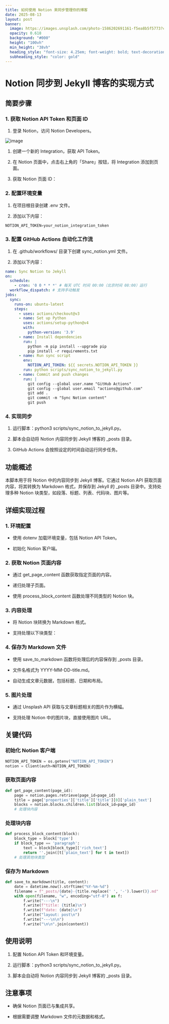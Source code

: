 ```yaml
---
title: 如何使用 Notion 来同步管理你的博客
date: 2025-08-13
layout: post
banner:
  image: https://images.unsplash.com/photo-1586202691161-f5ea8b5f5773?crop=entropy&cs=tinysrgb&fit=max&fm=jpg&ixid=M3w2OTIwMzJ8MHwxfHJhbmRvbXx8fHx8fHx8fDE3NTUwODkzMDd8&ixlib=rb-4.1.0&q=80&w=1080
  opacity: 0.618
  background: "#000"
  height: "100vh"
  min_height: "38vh"
  heading_style: "font-size: 4.25em; font-weight: bold; text-decoration: underline"
  subheading_style: "color: gold"
---
```


# Notion 同步到 Jekyll 博客的实现方式

## 简要步骤

### 1. 获取 Notion API Token 和页面 ID

1. 登录 Notion，访问 Notion Developers。

![image](https://prod-files-secure.s3.us-west-2.amazonaws.com/a7a0cc5a-89b9-4cda-8686-1fba0ca52f40/d19c1afe-dea5-4312-9333-786b0ba83054/image.png?X-Amz-Algorithm=AWS4-HMAC-SHA256&X-Amz-Content-Sha256=UNSIGNED-PAYLOAD&X-Amz-Credential=ASIAZI2LB466RXQAOT7C%2F20250813%2Fus-west-2%2Fs3%2Faws4_request&X-Amz-Date=20250813T124826Z&X-Amz-Expires=3600&X-Amz-Security-Token=IQoJb3JpZ2luX2VjEOX%2F%2F%2F%2F%2F%2F%2F%2F%2F%2FwEaCXVzLXdlc3QtMiJHMEUCIAnzf%2BsB9IQDhIJ2ZKe6MiP0hqFaROUxgKqADRaaOLOMAiEAlLrmzeNyCVsN5mQJeTH8%2BA%2FWuy1qcTS1rFo9FrzIvXgq%2FwMILhAAGgw2Mzc0MjMxODM4MDUiDPaktTnqHeEmtrFenCrcA8zVGm%2Bup09SdUGYp4P4h4JAUZ2ledLqV7%2FsguAJdTm4W9q3oBGt1SKRQCq77s12wwHjeZilI0tXoObX%2BtlLu9M6NwG1FJsjc0wVwjNVD%2Ffh97Hh5%2Fm6UIgtWy3YLHfX99Dm86ooqaqwHtL2z7qH%2Fkcv3gn75iycQH8QVrgITEScOblavU6Tiw5GObHhu3HEjFDsz6%2FjS6avjstGqp80O5eqh4tzHbv4rEt4MrSAjJj9UiSaJ6g1l%2FZW1cPD%2FraP1iBXbAOCP0Y0WA6AtLjgXI%2FIUKf%2BjGwBvPb%2BPpcRiZXGPVwcmggJm6ncLR6WbUoAnL4Pk6ZsrgAogZSQ2ce7zhi8IGNIcnSxLturVAI3%2BISGR%2F6a2i28SK34W33gQJYEvNZp5de%2B1A3StNhe6L4iXj%2FuYh6be%2BxSgdHO9O0rBAwXLh2sFXVjM6PNWnQQhEEX%2BUYnmghG0%2FHu4lRj16ZsoS%2F9dJZWAEq3KJ7amk5LrgapT8R%2BY6dcBD%2B1buZz1jLT4ZLxilcNC8jp2bb%2Fp6mrGFXEjfwvy9ejQBT7fZGOWXAhUMmiwje2CP5x4hEO4vE1GwAu5hlqEH%2FFV4mvILblVam%2FbocJoe3sHxUCXX7%2BnB1PGFDZQzZy5bfrwI5WMI6P8sQGOqUB8q0V4slyaShA3eeXAm%2FxouwH6j8EfnNRC5a7Mgqul06ONRfsQsqWtfEKRQn8VZq9vPdZjYKS842Zy7eXGSNaX8sa7BqkywTpymqFqewD319gBgpqEUFZA3GKUavUKfFEWtZ%2FhY1JgAEmw%2FbfcAvjO9Ft0XJ3HzRxlKDcsczhavXiAVxws0i2BcIpFQD3hc%2Fx9pAISsMp5JOd7Zg8%2F6OnantdvZuC&X-Amz-Signature=53dfd51bc1ad6185defa8f047ed05e04fdb5b8fb718bcf22445505979fb6576f&X-Amz-SignedHeaders=host&x-amz-checksum-mode=ENABLED&x-id=GetObject)

1. 创建一个新的 Integration，获取 API Token。

1. 在 Notion 页面中，点击右上角的「Share」按钮，将 Integration 添加到页面。

1. 获取 Notion 页面 ID：


### 2. 配置环境变量

1. 在项目根目录创建 .env 文件。

1. 添加以下内容：

```javascript
NOTION_API_TOKEN=your_notion_integration_token
```

### 3. 配置 GitHub Actions 自动化工作流

1. 在 .github/workflows/ 目录下创建 sync_notion.yml 文件。

1. 添加以下内容：

```yaml
name: Sync Notion to Jekyll
on:
  schedule:
    - cron: '0 0 * * *' # 每天 UTC 时间 00:00（北京时间 08:00）运行
  workflow_dispatch: # 支持手动触发
jobs:
  sync:
    runs-on: ubuntu-latest
    steps:
      - uses: actions/checkout@v3
      - name: Set up Python
        uses: actions/setup-python@v4
        with:
          python-version: '3.9'
      - name: Install dependencies
        run: |
          python -m pip install --upgrade pip
          pip install -r requirements.txt
      - name: Run sync script
        env:
          NOTION_API_TOKEN: ${{ secrets.NOTION_API_TOKEN }}
        run: python scripts/sync_notion_to_jekyll.py
      - name: Commit and push changes
        run: |
          git config --global user.name "GitHub Actions"
          git config --global user.email "actions@github.com"
          git add .
          git commit -m "Sync Notion content"
          git push
```

### 4. 实现同步

1. 运行脚本：python3 scripts/sync_notion_to_jekyll.py。

1. 脚本会自动将 Notion 内容同步到 Jekyll 博客的 _posts 目录。

1. GitHub Actions 会按照设定的时间自动运行同步任务。

## 功能概述

本脚本用于将 Notion 中的内容同步到 Jekyll 博客。它通过 Notion API 获取页面内容，将其转换为 Markdown 格式，并保存到 Jekyll 的 _posts 目录中。支持处理多种 Notion 块类型，如段落、标题、列表、代码块、图片等。

## 详细实现过程

### 1. 环境配置

- 使用 dotenv 加载环境变量，包括 Notion API Token。

- 初始化 Notion 客户端。

### 2. 获取 Notion 页面内容

- 通过 get_page_content 函数获取指定页面的内容。

- 递归处理子页面。

- 使用 process_block_content 函数处理不同类型的 Notion 块。

### 3. 内容处理

- 将 Notion 块转换为 Markdown 格式。

- 支持处理以下块类型：


### 4. 保存为 Markdown 文件

- 使用 save_to_markdown 函数将处理后的内容保存到 _posts 目录。

- 文件名格式为 YYYY-MM-DD-title.md。

- 自动生成文章元数据，包括标题、日期和布局。

### 5. 图片处理

- 通过 Unsplash API 获取与文章标题相关的图片作为横幅。

- 支持处理 Notion 中的图片块，直接使用图片 URL。

## 关键代码

### 初始化 Notion 客户端

```python
NOTION_API_TOKEN = os.getenv("NOTION_API_TOKEN")
notion = Client(auth=NOTION_API_TOKEN)
```

### 获取页面内容

```python
def get_page_content(page_id):
    page = notion.pages.retrieve(page_id=page_id)
    title = page['properties']['title']['title'][0]['plain_text']
    blocks = notion.blocks.children.list(block_id=page_id)
    # 处理块内容
```

### 处理块内容

```python
def process_block_content(block):
    block_type = block['type']
    if block_type == 'paragraph':
        text = block[block_type]['rich_text']
        return ''.join([t['plain_text'] for t in text])
    # 处理其他块类型
```

### 保存为 Markdown

```python
def save_to_markdown(title, content):
    date = datetime.now().strftime("%Y-%m-%d")
    filename = f"_posts/{date}-{title.replace(' ', '-').lower()}.md"
    with open(filename, "w", encoding="utf-8") as f:
        f.write("---\n")
        f.write(f"title: {title}\n")
        f.write(f"date: {date}\n")
        f.write("layout: post\n")
        f.write("---\n\n")
        f.write("\n\n".join(content))
```

## 使用说明

1. 配置 Notion API Token 和环境变量。

1. 运行脚本：python3 scripts/sync_notion_to_jekyll.py。

1. 脚本会自动将 Notion 内容同步到 Jekyll 博客的 _posts 目录。

## 注意事项

- 确保 Notion 页面已与集成共享。

- 根据需要调整 Markdown 文件的元数据和格式。